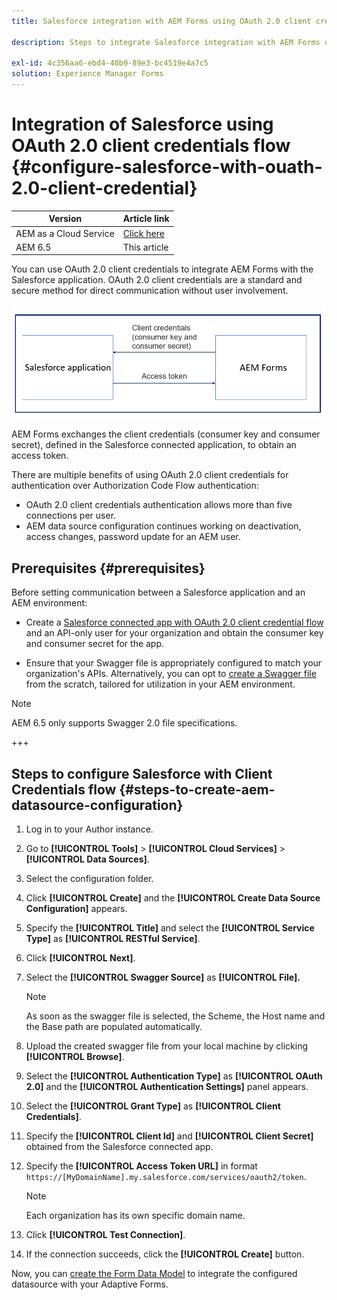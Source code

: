 ```yaml
---
title: Salesforce integration with AEM Forms using OAuth 2.0 client credentials flow

description: Steps to integrate Salesforce integration with AEM Forms using OAuth 2.0 client credentials flow

exl-id: 4c356aa6-ebd4-40b9-89e3-bc4519e4a7c5
solution: Experience Manager Forms
---
```

# Integration of Salesforce using OAuth 2.0 client credentials flow  {#configure-salesforce-with-ouath-2.0-client-credential}

| Version | Article link |
| -------- | ---------------------------- |
| AEM as a Cloud Service |    [Click here](https://experienceleague.adobe.com/docs/experience-manager-cloud-service/content/forms/integrate/use-form-data-model/oauth2-client-credentials-flow-for-server-to-server-integration.html)                  |
| AEM 6.5     | This article         |

You can use OAuth 2.0 client credentials to integrate AEM Forms with the Salesforce application. OAuth 2.0 client credentials are a standard and secure method for direct communication without user involvement.  

![Workflow while setting communication between AEM Forms and Salesforce application](/help/forms/using/assets/salesforce-workflow.png)

AEM Forms exchanges the client credentials (consumer key and consumer secret), defined in the Salesforce connected application, to obtain an access token.
 
There are multiple benefits of using OAuth 2.0 client credentials for authentication over Authorization Code Flow authentication:

* OAuth 2.0 client credentials authentication allows more than five connections per user.
* AEM data source configuration continues working on deactivation, access changes, password update for an AEM user.

## Prerequisites {#prerequisites}

Before setting communication between a Salesforce application and an AEM environment:

* Create a [Salesforce connected app with OAuth 2.0 client credential flow](https://help.salesforce.com/s/articleView?id=sf.connected_app_client_credentials_setup.htm&type=5) and an API-only user for your organization and obtain the consumer key and consumer secret for the app.

* Ensure that your Swagger file is appropriately configured to match your organization's APIs. Alternatively, you can opt to [create a Swagger file](https://experienceleague.adobe.com/docs/experience-manager-learn/cloud-service/forms/integrate-with-salesforce/describe-rest-api.html) from the scratch, tailored for utilization in your AEM environment.
>[!NOTE]
>
> AEM 6.5 only supports Swagger 2.0 file specifications.

+++

## Steps to configure Salesforce with Client Credentials flow {#steps-to-create-aem-datasource-configuration}

1. Log in to your Author instance.
1. Go to **[!UICONTROL Tools]** > **[!UICONTROL Cloud Services]** > **[!UICONTROL Data Sources]**.
1. Select the configuration folder.
1. Click **[!UICONTROL Create]** and the **[!UICONTROL Create Data Source Configuration]** appears.
1. Specify the **[!UICONTROL Title]** and select the **[!UICONTROL Service Type]** as **[!UICONTROL RESTful Service]**.
1. Click **[!UICONTROL Next]**.
1. Select the **[!UICONTROL Swagger Source]** as **[!UICONTROL File].** 
    >[!NOTE]
    >
    > As soon as the swagger file is selected, the Scheme, the Host name and the Base path are populated automatically.

1. Upload the created swagger file from your local machine by clicking **[!UICONTROL Browse]**.
1. Select the **[!UICONTROL Authentication Type]** as **[!UICONTROL OAuth 2.0]** and the **[!UICONTROL Authentication Settings]** panel appears.
1. Select the **[!UICONTROL Grant Type]** as **[!UICONTROL Client Credentials]**.
1. Specify the **[!UICONTROL Client Id]** and **[!UICONTROL Client Secret]** obtained from the Salesforce connected app.
1. Specify the **[!UICONTROL Access Token URL]** in format 
`https://[MyDomainName].my.salesforce.com/services/oauth2/token`.

    >[!NOTE]
    >
    > Each organization has its own specific domain name. 

1. Click **[!UICONTROL Test Connection]**.
1. If the connection succeeds, click the **[!UICONTROL Create]** button.

Now, you can [create the Form Data Model](https://experienceleague.adobe.com/docs/experience-manager-65/forms/form-data-model/create-form-data-models.html?lang=en) to integrate the configured datasource with your Adaptive Forms.
